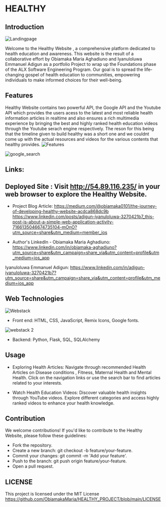 
# HEALTHY

## Introduction
![Landingpage](https://github.com/ObiamakaMaria/HEALTHY_PROJECT/assets/125522368/aa334ac6-c759-4572-87e6-724fb64bab7b)


Welcome to the Healthy Website , a comprehensive platform dedicated to health education and awareness. 
This website is the result of a collaborative effort by Obiamaka Maria Aghadiuno and Iyanuloluwa Emmanuel Adigun as a portfolio Project to wrap up the Foundations phase of the  ALX Software Engineering Program.
 Our goal is to spread the life-changing gospel of health education to communities, empowering individuals to make informed choices for their well-being.
 
## Features 

Healthy Website contains two powerful API, the Google API and the Youtube API which provides the users acess to the latest and most reliable health information articles in realtime and also ensures a rich multimedia experience by bringing the best and highly ranked health education videos through the Youtube serach engine respectively.
The reson for this being that the timeline given to build healthy was a short one and we couldnt come up with the actual resources and videos for the various contents that
 healthy provides.
 ![Features](https://github.com/ObiamakaMaria/HEALTHY_PROJECT/assets/125522368/cf50067c-9dd2-4a8d-a8ee-bc60e17e19a9)

 ![google_search](https://github.com/ObiamakaMaria/HEALTHY_PROJECT/assets/125522368/cbd44ea6-be11-4a95-a73e-9bfa5a200e1f)




## Links:

## Deployed Site : Visit http://54.89.116.235/ in your web browser to explore the Healthy Website.

- Project Blog Article:
  https://medium.com/@obiamaka0101/the-journey-of-developing-healthy-website-acdca868dc9b
  https://www.linkedin.com/posts/adigun-iyanuloluwa-3270421b7_this-post-is-about-a-simple-web-application-activity-7166135046674735104-mOnO?utm_source=share&utm_medium=member_ios

- Author's LinkedIn - 
Obiamaka Maria Aghadiuno: https://www.linkedin.com/in/obiamaka-aghadiuno?utm_source=share&utm_campaign=share_via&utm_content=profile&utm_medium=ios_app

Iyanuloluwa Emmanuel Adigun: https://www.linkedin.com/in/adigun-iyanuloluwa-3270421b7?utm_source=share&utm_campaign=share_via&utm_content=profile&utm_medium=ios_app

## Web Technologies 
![Webstack](https://github.com/ObiamakaMaria/HEALTHY_PROJECT/assets/125522368/3c59aeb0-26b6-4373-804c-18133a690fd6)

- Front end: HTML, CSS, JavaScript, Remix Icons, Google fonts.


![webstack 2](https://github.com/ObiamakaMaria/HEALTHY_PROJECT/assets/125522368/6c255756-8296-4241-b248-17dbaef39599)

- Backend: Python, Flask, SQL, SQLAlchemy

## Usage 

- Exploring Health Articles:
  Navigate through  recommended Health Articles on Disease conditions , Fitness, Maternal Health and Mental Health.
  Click on the navigation links or use the search bar to find articles related to your interests.


- Watch Health Education Videos:
Discover valuable health insights through YouTube videos. Explore different categories and access 
highly ranked videos to enhance your health knowledge.




## Contribution
We welcome contributions! If you'd like to contribute to the Healthy Website, please follow these guidelines:

- Fork the repository.
- Create a new branch: git checkout -b feature/your-feature.
- Commit your changes: git commit -m 'Add your feature'.
- Push to the branch: git push origin feature/your-feature.
- Open a pull request.
## LICENSE

This project is licensed under the MIT License https://github.com/ObiamakaMaria/HEALTHY_PROJECT/blob/main/LICENSE
